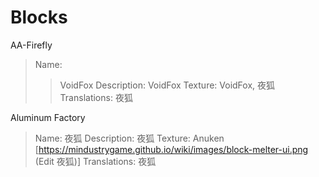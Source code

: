 # Blocks

AA-Firefly
> Name:
>> VoidFox
> Description:
>> VoidFox
> Texture:
>> VoidFox, 夜狐     Translations: 夜狐

Aluminum Factory
> Name: 夜狐     Description: 夜狐     Texture: Anuken [https://mindustrygame.github.io/wiki/images/block-melter-ui.png (Edit 夜狐)]     Translations: 夜狐
